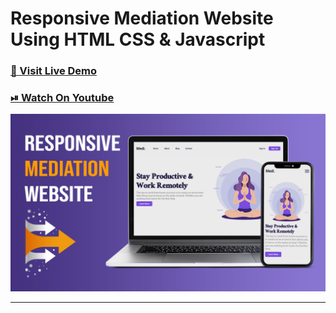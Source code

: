 # Responsive Mediation Website Using HTML CSS & Javascript

### [🔗 Visit Live Demo](https://cods-medi.netlify.app/)

### [⏯ Watch On Youtube](https://youtu.be/rz_UyW94Jmw)

![thumbnail](thumbnail.png)

----------